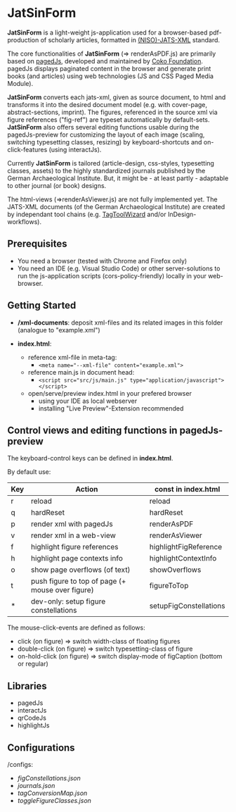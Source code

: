 # JatSinForm

**JatSinForm** is a light-weight js-application used for a browser-based pdf-production of scholarly articles, formatted in [(NISO)-JATS-XML](https://jats.nlm.nih.gov/) standard. 

The core functionalities of **JatSinForm** (=> renderAsPDF.js) are primarily based on [pagedJs](https://github.com/pagedjs/pagedjs), developed and maintained by [Coko Foundation](https://coko.foundation/). pagedJs displays paginated content in the browser and generate print books (and articles) using web technologies (JS and CSS Paged Media Module).

**JatSinForm** converts each jats-xml, given as source document, to html and transforms it into the desired document model (e.g. with cover-page, abstract-sections, imprint). The figures, referenced in the source xml via figure references ("fig-ref") are typeset automatically by default-sets. **JatSinForm** also offers several editing functions usable during the pagedJs-preview for customizing the layout of each image (scaling, switching typesetting classes, resizing) by keyboard-shortcuts and on-click-features (using interactJs). 

Currently **JatSinForm** is tailored (article-design, css-styles, typesetting classes, assets) to the highly standardized journals published by the German Archaeological Institute. But, it might be - at least partly - adaptable to other journal (or book) designs.

The html-views (=>renderAsViewer.js) are not fully implemented yet.
The JATS-XML documents (of the German Archaeological Institute) are created by independant tool chains (e.g. [TagToolWizard](https://github.com/pBxr/TagTool_WiZArd) and/or InDesign-workflows).

## Prerequisites
- You need a browser (tested with Chrome and Firefox only)
- You need an IDE (e.g. Visual Studio Code) or other server-solutions to run the js-application scripts (cors-policy-friendly) locally in your web-browser.

## Getting Started
- **/xml-documents**: deposit xml-files and its related images in this folder (analogue to "example.xml")

- **index.html**: 
    - reference xml-file in meta-tag: 
        - `<meta name="--xml-file" content="example.xml">`
    - reference main.js in document head: 
        - `<script src="src/js/main.js" type="application/javascript"></script>` 
    - open/serve/preview index.html in your prefered browser 
        - using your IDE as local webserver 
        - installing "Live Preview"-Extension recommended

## Control views and editing functions in pagedJs-preview
The keyboard-control keys can be defined in  **index.html**. 

By default use:

|Key | Action                       | const in index.html   |
|----|------------------------------|-----------------------|
| r  | reload                       |  reload|
| q  | hardReset                    |  hardReset|
| p  | render xml with pagedJs      |  renderAsPDF|
| v  | render xml in a web-view     |  renderAsViewer|
| f  | highlight figure references  | highlightFigReference |
| h  | highlight page contexts info | highlightContextInfo|
| o  | show page overflows (of text)| showOverflows |
| t  | push figure to top of page (+ mouse over figure)  |figureToTop
| *  | dev-only: setup figure constellations  | setupFigConstellations|

The mouse-click-events are defined as follows:

- click (on figure) => switch width-class of floating figures
- double-click (on figure) => switch typesetting-class of figure
- on-hold-click (on figure) => switch display-mode of figCaption (bottom or regular)

## Libraries
- pagedJs
- interactJs
- qrCodeJs
- highlightJs

## Configurations
/configs:

- *figConstellations.json*
- *journals.json*
- *tagConversionMap.json*
- *toggleFigureClasses.json*












